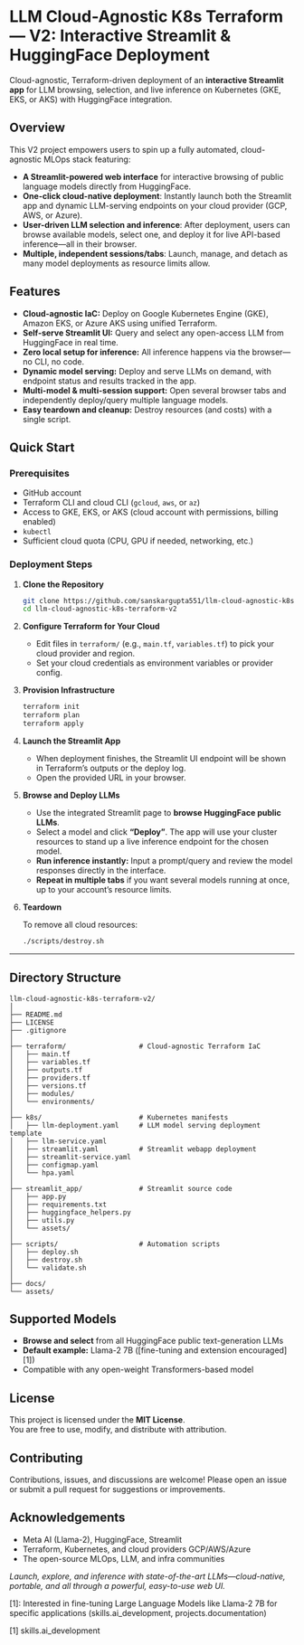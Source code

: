 # LLM Cloud-Agnostic K8s Terraform — V2: Interactive Streamlit & HuggingFace Deployment

Cloud-agnostic, Terraform-driven deployment of an **interactive Streamlit app** for LLM browsing, selection, and live inference on Kubernetes (GKE, EKS, or AKS) with HuggingFace integration.

## Overview

This V2 project empowers users to spin up a fully automated, cloud-agnostic MLOps stack featuring:

- **A Streamlit-powered web interface** for interactive browsing of public language models directly from HuggingFace.
- **One-click cloud-native deployment**: Instantly launch both the Streamlit app and dynamic LLM-serving endpoints on your cloud provider (GCP, AWS, or Azure).
- **User-driven LLM selection and inference**: After deployment, users can browse available models, select one, and deploy it for live API-based inference—all in their browser.
- **Multiple, independent sessions/tabs**: Launch, manage, and detach as many model deployments as resource limits allow.

## Features

- **Cloud-agnostic IaC:** Deploy on Google Kubernetes Engine (GKE), Amazon EKS, or Azure AKS using unified Terraform.
- **Self-serve Streamlit UI:** Query and select any open-access LLM from HuggingFace in real time.
- **Zero local setup for inference:** All inference happens via the browser—no CLI, no code.
- **Dynamic model serving:** Deploy and serve LLMs on demand, with endpoint status and results tracked in the app.
- **Multi-model & multi-session support:** Open several browser tabs and independently deploy/query multiple language models.
- **Easy teardown and cleanup:** Destroy resources (and costs) with a single script.

## Quick Start

### Prerequisites

- GitHub account
- Terraform CLI and cloud CLI (`gcloud`, `aws`, or `az`)
- Access to GKE, EKS, or AKS (cloud account with permissions, billing enabled)
- `kubectl`
- Sufficient cloud quota (CPU, GPU if needed, networking, etc.)

### Deployment Steps

1. **Clone the Repository**

   ```bash
   git clone https://github.com/sanskargupta551/llm-cloud-agnostic-k8s-terraform-v2.git
   cd llm-cloud-agnostic-k8s-terraform-v2
   ```

2. **Configure Terraform for Your Cloud**

   - Edit files in `terraform/` (e.g., `main.tf`, `variables.tf`) to pick your cloud provider and region.
   - Set your cloud credentials as environment variables or provider config.

3. **Provision Infrastructure**

   ```bash
   terraform init
   terraform plan
   terraform apply
   ```

4. **Launch the Streamlit App**

   - When deployment finishes, the Streamlit UI endpoint will be shown in Terraform’s outputs or the deploy log.
   - Open the provided URL in your browser.

5. **Browse and Deploy LLMs**

   - Use the integrated Streamlit page to **browse HuggingFace public LLMs**.
   - Select a model and click **“Deploy”**. The app will use your cluster resources to stand up a live inference endpoint for the chosen model.
   - **Run inference instantly:** Input a prompt/query and review the model responses directly in the interface.
   - **Repeat in multiple tabs** if you want several models running at once, up to your account’s resource limits.

6. **Teardown**

   To remove all cloud resources:
   ```bash
   ./scripts/destroy.sh
   ```
---

## Directory Structure

```
llm-cloud-agnostic-k8s-terraform-v2/
│
├── README.md
├── LICENSE
├── .gitignore
│
├── terraform/                  # Cloud-agnostic Terraform IaC
│   ├── main.tf
│   ├── variables.tf
│   ├── outputs.tf
│   ├── providers.tf
│   ├── versions.tf
│   ├── modules/
│   └── environments/
│
├── k8s/                        # Kubernetes manifests
│   ├── llm-deployment.yaml     # LLM model serving deployment template
│   ├── llm-service.yaml
│   ├── streamlit.yaml          # Streamlit webapp deployment
│   ├── streamlit-service.yaml
│   ├── configmap.yaml
│   └── hpa.yaml
│
├── streamlit_app/              # Streamlit source code
│   ├── app.py
│   ├── requirements.txt
│   ├── huggingface_helpers.py
│   ├── utils.py
│   └── assets/
│
├── scripts/                    # Automation scripts
│   ├── deploy.sh
│   ├── destroy.sh
│   └── validate.sh
│
├── docs/
└── assets/
```

## Supported Models

- **Browse and select** from all HuggingFace public text-generation LLMs
- **Default example:** Llama-2 7B ([fine-tuning and extension encouraged][1])
- Compatible with any open-weight Transformers-based model

## License

This project is licensed under the **MIT License**.  
You are free to use, modify, and distribute with attribution.

## Contributing

Contributions, issues, and discussions are welcome! Please open an issue or submit a pull request for suggestions or improvements.

## Acknowledgements

- Meta AI (Llama-2), HuggingFace, Streamlit
- Terraform, Kubernetes, and cloud providers GCP/AWS/Azure
- The open-source MLOps, LLM, and infra communities

*Launch, explore, and inference with state-of-the-art LLMs—cloud-native, portable, and all through a powerful, easy-to-use web UI.*

[1]: Interested in fine-tuning Large Language Models like Llama-2 7B for specific applications (skills.ai_development, projects.documentation)

[1] skills.ai_development